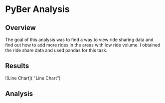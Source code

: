# PyBer Analysis


## Overview

The goal of this analysis was to find a way to view ride sharing data and find out how to add more rides in the areas with low ride volume. I obtained the ride share data and used pandas for this task.

## Results

![Line Chart]( "Line Chart")

## Analysis
